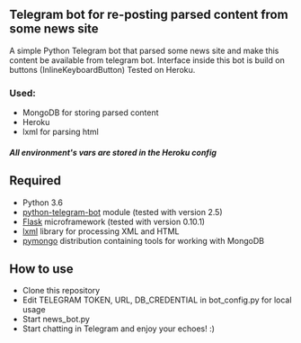 ## Telegram bot for re-posting parsed content from some news site
A simple Python Telegram bot that parsed some news site and make this content be available from telegram bot. 
Interface inside this bot is build on buttons (InlineKeyboardButton)
Tested on Heroku.

### Used:
 - MongoDB for storing parsed content
 - Heroku
 - lxml for parsing html
 
##### All environment's vars are stored in the Heroku config

## Required
* Python 3.6
* [python-telegram-bot](https://github.com/leandrotoledo/python-telegram-bot) module (tested with version 2.5)
* [Flask](http://flask.pocoo.org/) microframework (tested with version 0.10.1)
* [lxml](http://lxml.de/) library for processing XML and HTML 
* [pymongo](https://api.mongodb.com/python/current/) distribution containing tools for working with MongoDB

## How to use
* Clone this repository
* Edit TELEGRAM TOKEN, URL, DB_CREDENTIAL in bot_config.py for local usage
* Start news_bot.py
* Start chatting in Telegram and enjoy your echoes! :)
